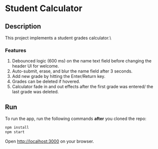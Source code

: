 # Student Calculator

## Description

This project implements a student grades calculator.\

### Features

1. Debounced logic (600 ms) on the name text field before changing the header UI for welcome.
2. Auto-submit, erase, and blur the name field after 3 seconds.
3. Add new grade by hitting the Enter/Return key.
4. Grades can be deleted if hovered.
5. Calculator fade in and out effects after the first grade was entered/ the last grade was deleted.

## Run

To run the app, run the following commands **after** you cloned the repo:

```bash
npm install
npm start
```

Open <http://localhost:3000> on your browser.

